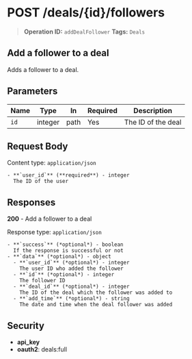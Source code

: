 # POST /deals/{id}/followers

> **Operation ID:** `addDealFollower`
> **Tags:** `Deals`

## Add a follower to a deal

Adds a follower to a deal.

## Parameters

| Name | Type | In | Required | Description |
|------|------|-------|----------|-------------|
| `id` | integer | path | Yes | The ID of the deal |

## Request Body

Content type: `application/json`

```
- **`user_id`** (**required**) - integer
  The ID of the user
```

## Responses

**200** - Add a follower to a deal

Response type: `application/json`

```
- **`success`** (*optional*) - boolean
  If the response is successful or not
- **`data`** (*optional*) - object
  - **`user_id`** (*optional*) - integer
    The user ID who added the follower
  - **`id`** (*optional*) - integer
    The follower ID
  - **`deal_id`** (*optional*) - integer
    The ID of the deal which the follower was added to
  - **`add_time`** (*optional*) - string
    The date and time when the deal follower was added
```


## Security

- **api_key**
- **oauth2**: deals:full